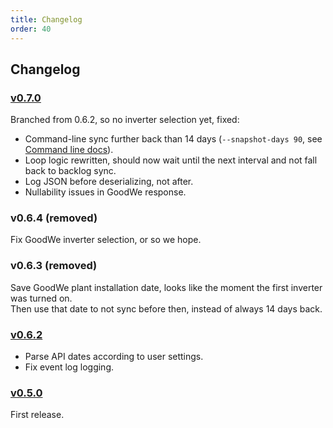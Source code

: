 ```yaml
---
title: Changelog
order: 40
---
```

## Changelog

### [v0.7.0](https://github.com/CodeCasterNL/PVBridge/releases/tag/v0.7.0)
Branched from 0.6.2, so no inverter selection yet, fixed:

* Command-line sync further back than 14 days (`--snapshot-days 90`, see [Command line docs](https://codecasternl.github.io/PVBridge/commandline.html)).
* Loop logic rewritten, should now wait until the next interval and not fall back to backlog sync.
* Log JSON before deserializing, not after.
* Nullability issues in GoodWe response.

### v0.6.4 (removed)
Fix GoodWe inverter selection, or so we hope.

### v0.6.3 (removed)
Save GoodWe plant installation date, looks like the moment the first inverter was turned on.  
Then use that date to not sync before then, instead of always 14 days back.

### [v0.6.2](https://github.com/CodeCasterNL/PVBridge/releases/tag/v0.6.2)
* Parse API dates according to user settings.
* Fix event log logging.

### [v0.5.0](https://github.com/CodeCasterNL/PVBridge/releases/tag/v0.5.0)
First release.

